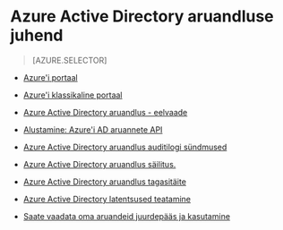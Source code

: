 <properties
   pageTitle="Azure Active Directory aruandluse juhend | Microsoft Azure'i"
   description="Juhend, mis sisaldab kõiki Azure Active Directory aruandlus artikleid"
   services="active-directory"
   documentationCenter=""
   authors="dhanyahk"
   manager="femila"
   editor=""/>

<tags
   ms.service="active-directory"
   ms.devlang="na"
   ms.topic="article"
   ms.tgt_pltfrm="na"
   ms.workload="identity"
   ms.date="10/24/2016"
   ms.author="femila"/>


# <a name="azure-active-directory-reporting-guide"></a>Azure Active Directory aruandluse juhend

> [AZURE.SELECTOR]
- [Azure'i portaal](active-directory-reporting-azure-portal.md)
- [Azure'i klassikaline portaal](active-directory-reporting-guide.md)

 - [Azure Active Directory aruandlus - eelvaade](active-directory-reporting-azure-portal.md)
 - [Alustamine: Azure'i AD aruannete API](active-directory-reporting-api-getting-started.md)
 - [Azure Active Directory aruandlus auditilogi sündmused](active-directory-reporting-audit-events.md)
 - [Azure Active Directory aruandlus säilitus.](active-directory-reporting-retention.md)
 - [Azure Active Directory aruandlus tagasitäite](active-directory-reporting-backfill.md)
 - [Azure Active Directory latentsused teatamine](active-directory-reporting-latencies.md)
 - [Saate vaadata oma aruandeid juurdepääs ja kasutamine](active-directory-view-access-usage-reports.md)
